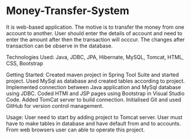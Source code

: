 # Money-Transfer-System

It is web-based application. The motive is to transfer the money from one account to another. User should enter the details of account and need to enter the amount after then the transaction will occcur. The changes after transaction can be observe in the database.

Technologies Used: Java, JDBC, JPA, Hibernate, MySQL, Tomcat, HTML, CSS, Bootstrap

Getting Started: Created maven project in Spring Tool Suite and started project. Used MySql as database and created tables according to project. Implemented connection between Java application and MySql database using JDBC. Coded HTMl and JSP pages using Bootstrap in Visual Studio Code. Added TomCat server to build connection. Initialised Git and used GitHub for version control management.

Usage: User need to start by adding project to Tomcat server. User must have to make tables in database and have default from and to accounts. From web browsers user can able to operate this project.
